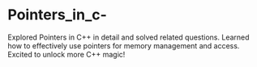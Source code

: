 # Pointers_in_c-
Explored Pointers in C++ in detail and solved related questions.  Learned how to effectively use pointers for memory management and access. Excited to unlock more C++ magic!
